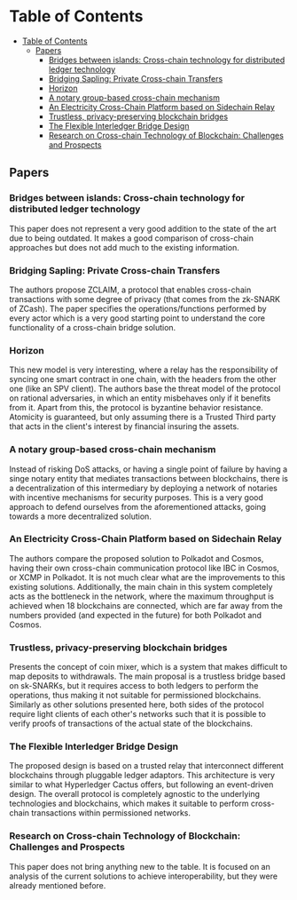 
# Table of Contents
- [Table of Contents](#table-of-contents)
  - [Papers](#papers)
    - [Bridges between islands: Cross-chain technology for distributed ledger technology](#bridges-between-islands-cross-chain-technology-for-distributed-ledger-technology)
    - [Bridging Sapling: Private Cross-chain Transfers](#bridging-sapling-private-cross-chain-transfers)
    - [Horizon](#horizon)
    - [A notary group-based cross-chain mechanism](#a-notary-group-based-cross-chain-mechanism)
    - [An Electricity Cross-Chain Platform based on Sidechain Relay](#an-electricity-cross-chain-platform-based-on-sidechain-relay)
    - [Trustless, privacy-preserving blockchain bridges](#trustless-privacy-preserving-blockchain-bridges)
    - [The Flexible Interledger Bridge Design](#the-flexible-interledger-bridge-design)
    - [Research on Cross-chain Technology of Blockchain: Challenges and Prospects](#research-on-cross-chain-technology-of-blockchain-challenges-and-prospects)


## Papers

### Bridges between islands: Cross-chain technology for distributed ledger technology
This paper does not represent a very good addition to the state of the art due to being outdated.
It makes a good comparison of cross-chain approaches but does not add much to the existing information.

### Bridging Sapling: Private Cross-chain Transfers
The authors propose ZCLAIM, a protocol that enables cross-chain transactions with some degree of privacy (that comes from the zk-SNARK of ZCash).
The paper specifies the operations/functions performed by every actor which is a very good starting point to understand the core functionality of a cross-chain bridge solution.

### Horizon
This new model is very interesting, where a relay has the responsibility of syncing one smart contract in one chain, with the headers from the other one (like an SPV client). The authors base the threat model of the protocol on rational adversaries, in which an entity misbehaves only if it benefits from it. Apart from this, the protocol is byzantine behavior resistance. Atomicity is guaranteed, but only assuming there is a Trusted Third party that acts in the client's interest by financial insuring the assets.

### A notary group-based cross-chain mechanism
Instead of risking DoS attacks, or having a single point of failure by having a singe notary entity that mediates transactions between blockchains, there is a decentralization of this intermediary by deploying a network of notaries with incentive mechanisms for security purposes. This is a very good approach to defend ourselves from the aforementioned attacks, going towards a more decentralized solution.

### An Electricity Cross-Chain Platform based on Sidechain Relay
The authors compare the proposed solution to Polkadot and Cosmos, having their own cross-chain communication protocol like IBC in Cosmos, or XCMP in Polkadot. It is not much clear what are the improvements to this existing solutions. Additionally, the main chain in this system completely acts as the bottleneck in the network, where the maximum throughput is achieved when 18 blockchains are connected, which are far away from the numbers provided (and expected in the future) for both Polkadot and Cosmos.

### Trustless, privacy-preserving blockchain bridges
Presents the concept of coin mixer, which is a system that makes difficult to map deposits to withdrawals.
The main proposal is a trustless bridge based on sk-SNARKs, but it requires access to both ledgers to perform the operations, thus making it not suitable for permissioned blockchains.
Similarly as other solutions presented here, both sides of the protocol require light clients of each other's networks such that it is possible to verify proofs of transactions of the actual state of the blockchains.

### The Flexible Interledger Bridge Design
The proposed design is based on a trusted relay that interconnect different blockchains through pluggable ledger adaptors. This architecture is very similar to what Hyperledger Cactus offers, but following an event-driven design.
The overall protocol is completely agnostic to the underlying technologies and blockchains, which makes it suitable to perform cross-chain transactions within permissioned networks.

### Research on Cross-chain Technology of Blockchain: Challenges and Prospects
This paper does not bring anything new to the table. It is focused on an analysis of the current solutions to achieve interoperability, but they were already mentioned before.